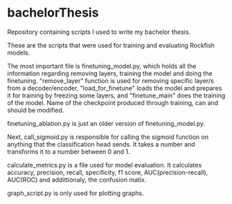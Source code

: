 # bachelorThesis
Repository containing scripts I used to write my bachelor thesis.

These are the scripts that were used for training and evaluating Rockfish models.

The most important file is finetuning_model.py, which holds all the information regarding removing layers, training the model and doing the finetuning. "remove_layer" function is used for removing specific layer/s from a decoder/encoder, "load_for_finetune" loads the model and prepares it for training by freezing some layers, and "finetune_main" does the training of the model. Name of the checkpoint produced through training, can and should be modified. 

finetuning_ablation.py is just an older version of finetuning_model.py. 

Next, call_sigmoid.py is responsible for calling the sigmoid function on anything that the classification head sends. It takes a number and transforms it to a number between 0 and 1. 

calculate_metrics.py is a file used for model evaluation. It calculates accuracy, precision, recall, specificity, f1 score, AUC(precision-recall), AUC(ROC) and addittionaly, the confusion matix.

graph_script.py is only used for plotting graphs.
